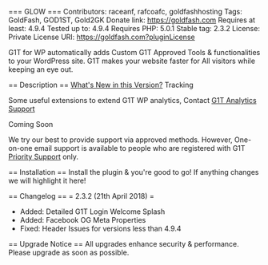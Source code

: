 === GLOW ===
Contributors: raceanf, rafcoafc, goldfashhosting
Tags: GoldFash, GOD1ST, Gold2GK
Donate link: https://goldfash.com
Requires at least: 4.9.4
Tested up to: 4.9.4
Requires PHP: 5.0.1
Stable tag: 2.3.2
License: Private
License URI: https://goldfash.com?pluginLicense

G1T for WP automatically adds Custom  G1T Approved Tools & functionalities to your WordPress site. G1T makes your website faster for All visitors while keeping an eye out.

== Description ==
[What's New in this Version?](http://goldfash.com/?G1TWp=Latest)
Tracking

Some useful extensions to extend G1T WP analytics, Contact [G1T Analytics Support](https://goldfash.com/Reseller/production/?do=[GoToMail]&_g=aHR0cHM6Ly9nb2xkZmFzaC5jb20vbWFpbC8jY29tcG9zZS90by9tYWlsdG86aWEtb2Nlby0wMDFAaW8uZ29sZGZhc2guY29tP3N1YmplY3Q9W1dQLVBsdWdpbl9HMVQtU3VwcG9ydF0=&G1T:Ref=WP_Plugin_AlertsClick)

Coming Soon

We try our best to provide support via approved methods. However, One-on-one email support is available to people who are registered with G1T [Priority Support](https://goldfash.com?G1TWPPluginSupport) only. 

== Installation ==
Install the plugin & you\'re good to go! If anything changes we will highlight it here!

== Changelog ==
= 2.3.2 (21th April 2018) =
* Added: Detailed G1T Login Welcome Splash
* Added: Facebook OG Meta Properties
* Fixed: Header Issues for versions less than 4.9.4

== Upgrade Notice ==
All upgrades enhance security & performance. Please upgrade as soon as possible.
